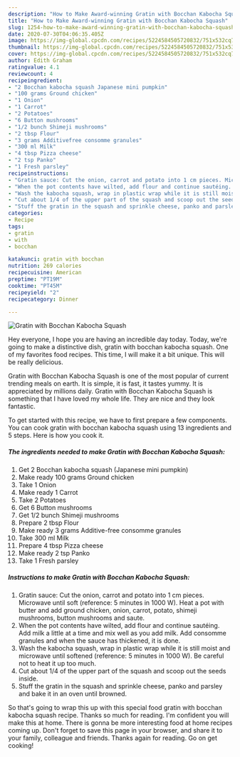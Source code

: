 ```yaml
---
description: "How to Make Award-winning Gratin with Bocchan Kabocha Squash"
title: "How to Make Award-winning Gratin with Bocchan Kabocha Squash"
slug: 1254-how-to-make-award-winning-gratin-with-bocchan-kabocha-squash
date: 2020-07-30T04:06:35.405Z
image: https://img-global.cpcdn.com/recipes/5224584505720832/751x532cq70/gratin-with-bocchan-kabocha-squash-recipe-main-photo.jpg
thumbnail: https://img-global.cpcdn.com/recipes/5224584505720832/751x532cq70/gratin-with-bocchan-kabocha-squash-recipe-main-photo.jpg
cover: https://img-global.cpcdn.com/recipes/5224584505720832/751x532cq70/gratin-with-bocchan-kabocha-squash-recipe-main-photo.jpg
author: Edith Graham
ratingvalue: 4.1
reviewcount: 4
recipeingredient:
- "2 Bocchan kabocha squash Japanese mini pumpkin"
- "100 grams Ground chicken"
- "1 Onion"
- "1 Carrot"
- "2 Potatoes"
- "6 Button mushrooms"
- "1/2 bunch Shimeji mushrooms"
- "2 tbsp Flour"
- "3 grams Additivefree consomme granules"
- "300 ml Milk"
- "4 tbsp Pizza cheese"
- "2 tsp Panko"
- "1 Fresh parsley"
recipeinstructions:
- "Gratin sauce: Cut the onion, carrot and potato into 1 cm pieces. Microwave until soft (reference: 5 minutes in 1000 W). Heat a pot with butter and add ground chicken, onion, carrot, potato, shimeji mushrooms, button mushrooms and saute."
- "When the pot contents have wilted, add flour and continue sautéing. Add milk a little at a time and mix well as you add milk. Add consomme granules and when the sauce has thickened, it is done."
- "Wash the kabocha squash, wrap in plastic wrap while it is still moist and microwave until softened (reference: 5 minutes in 1000 W).  Be careful not to heat it up too much."
- "Cut about 1/4 of the upper part of the squash and scoop out the seeds inside."
- "Stuff the gratin in the squash and sprinkle cheese, panko and parsley and bake it in an oven until browned."
categories:
- Recipe
tags:
- gratin
- with
- bocchan

katakunci: gratin with bocchan 
nutrition: 269 calories
recipecuisine: American
preptime: "PT19M"
cooktime: "PT45M"
recipeyield: "2"
recipecategory: Dinner

---
```



![Gratin with Bocchan Kabocha Squash](https://img-global.cpcdn.com/recipes/5224584505720832/751x532cq70/gratin-with-bocchan-kabocha-squash-recipe-main-photo.jpg)

Hey everyone, I hope you are having an incredible day today. Today, we're going to make a distinctive dish, gratin with bocchan kabocha squash. One of my favorites food recipes. This time, I will make it a bit unique. This will be really delicious.



Gratin with Bocchan Kabocha Squash is one of the most popular of current trending meals on earth. It is simple, it is fast, it tastes yummy. It is appreciated by millions daily. Gratin with Bocchan Kabocha Squash is something that I have loved my whole life. They are nice and they look fantastic.


To get started with this recipe, we have to first prepare a few components. You can cook gratin with bocchan kabocha squash using 13 ingredients and 5 steps. Here is how you cook it.

<!--inarticleads1-->

##### The ingredients needed to make Gratin with Bocchan Kabocha Squash:

1. Get 2 Bocchan kabocha squash (Japanese mini pumpkin)
1. Make ready 100 grams Ground chicken
1. Take 1 Onion
1. Make ready 1 Carrot
1. Take 2 Potatoes
1. Get 6 Button mushrooms
1. Get 1/2 bunch Shimeji mushrooms
1. Prepare 2 tbsp Flour
1. Make ready 3 grams Additive-free consomme granules
1. Take 300 ml Milk
1. Prepare 4 tbsp Pizza cheese
1. Make ready 2 tsp Panko
1. Take 1 Fresh parsley




<!--inarticleads2-->

##### Instructions to make Gratin with Bocchan Kabocha Squash:

1. Gratin sauce: Cut the onion, carrot and potato into 1 cm pieces. Microwave until soft (reference: 5 minutes in 1000 W). Heat a pot with butter and add ground chicken, onion, carrot, potato, shimeji mushrooms, button mushrooms and saute.
1. When the pot contents have wilted, add flour and continue sautéing. Add milk a little at a time and mix well as you add milk. Add consomme granules and when the sauce has thickened, it is done.
1. Wash the kabocha squash, wrap in plastic wrap while it is still moist and microwave until softened (reference: 5 minutes in 1000 W).  Be careful not to heat it up too much.
1. Cut about 1/4 of the upper part of the squash and scoop out the seeds inside.
1. Stuff the gratin in the squash and sprinkle cheese, panko and parsley and bake it in an oven until browned.




So that's going to wrap this up with this special food gratin with bocchan kabocha squash recipe. Thanks so much for reading. I'm confident you will make this at home. There is gonna be more interesting food at home recipes coming up. Don't forget to save this page in your browser, and share it to your family, colleague and friends. Thanks again for reading. Go on get cooking!
